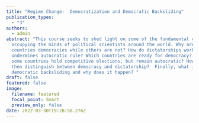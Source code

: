 ```yaml
---
title: "Regime Change:  Democratization and Democratic Backsliding"
publication_types:
  - "3"
authors:
  - admin
abstract: "This course seeks to shed light on some of the fundamental questions
  occupying the minds of political scientists around the world. Why are some
  countries democracies while others are not? How do dictatorships work? What
  undermines autocratic rule? Which countries are ready for democracy? Why do
  some countries hold competitive elections, but remain autocratic? How can we
  then distinguish between democracy and dictatorship?  Finally, what is
  democratic backsliding and why does it happen? "
draft: false
featured: false
image:
  filename: featured
  focal_point: Smart
  preview_only: false
date: 2022-03-30T19:28:50.276Z
---
```

